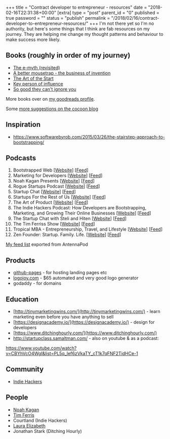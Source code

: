 +++
title = "Contract developer to entrepreneur - resources"
date = "2018-02-16T22:31:38+00:00"
[extra]
type = "post"
parent_id = "0"
published = true
password = ""
status = "publish"
permalink = "/2018/02/16/contract-developer-to-entrepreneur-resources/"
+++
I'm not there yet so I'm no authority, but here's some things that I think are fab resources on my journey. They are helping me change my thought patterns and behaviour to make success more likely.

## Books (roughly in order of my journey)

*   [The e-myth (revisited)](https://www.goodreads.com/book/show/81948.The_E_Myth_Revisited?ac=1&from_search=true)
*   [A better mousetrap - the business of invention](https://www.amazon.co.uk/Better-Mousetrap-business-invention/dp/0951385607)
*   [The Art of the Start](https://www.goodreads.com/book/show/22835624-the-art-of-the-start-2-0)
*   [Key person of influence](https://www.goodreads.com/book/show/23353984-key-person-of-influence-revised-edition?from_search=true)
*   [So good they can't ignore you](https://www.goodreads.com/book/show/15789193-so-good-they-can-t-ignore-you)

More books over on [my goodreads profile](https://www.goodreads.com/user/show/50628592-tim-abell).

Some [more suggestions on the cocoon blog](https://cocoon.life/blog/6-must-read-business-books/)

## Inspiration

*   <https://www.softwarebyrob.com/2015/03/26/the-stairstep-approach-to-bootstrapping/>

## Podcasts

1.  Bootstrapped Web [[Website](http://bootstrappedweb.com)] [[Feed](http://bootstrappedweb.com/feed/podcast/)]
2.  Marketing for Developers [[Website](http://devmarketing.xyz)] [[Feed](https://el2.convertkit-mail.com/c/68udv830zfouw6v3n/opfkhq/aHR0cDovL3NpbXBsZWNhc3QuY29tL3BvZGNhc3RzLzE0NDYvcnNz)]
3.  Noah Kagan Presents [[Website](http://okdork.com/podcast)] [[Feed](http://noahkagan.libsyn.com/rss)]
4.  Rogue Startups Podcast [[Website](https://roguestartups.com/)] [[Feed](https://roguestartups.com/feed/podcast)]
5.  Startup Chat [[Website](http://wpcurve.com/category/podcast)] [[Feed](http://feeds.feedburner.com/StartupChat)]
6.  Startups For the Rest of Us [[Website](http://www.startupsfortherestofus.com)] [[Feed](http://www.startupsfortherestofus.com/feed)]
7.  The Art of Product [[Website](http://artofproductpodcast.com/)] [[Feed](http://artofproductpodcast.com/rss)]
8.  The Indie Hackers Podcast: How Developers are Bootstrapping, Marketing, and Growing Their Online Businesses [[Website](https://indiehackers.com)] [[Feed](http://feeds.backtracks.fm/feeds/indiehackers/indiehackers/feed.xml)]
9.  The Startup Chat with Steli and Hiten [[Website](https://thestartupchat.com)] [[Feed](https://thestartupchat.com/feed/podcast/)]
10.  The Tim Ferriss Show [[Website](https://art19.com/shows/tim-ferriss-show)] [[Feed](https://rss.art19.com/tim-ferriss-show)]
11.  Tropical MBA - Entrepreneurship, Travel, and Lifestyle [[Website](http://www.tropicalmba.com)] [[Feed](http://www.tropicalmba.com/feed/podcast/)]
12.  Zen Founder: Startup. Family. Life. [[Website](https://zenfounder.com)] [[Feed](https://zenfounder.com/feed/podcast/)]

[My feed list](https://www.dropbox.com/sh/hamw2d24w4vk062/AACyN1-AfzYpGIoNMl4d9xjOa?dl=0) exported from AntennaPod

## Products

*   [github-pages](https://pages.github.com/) - for hosting landing pages etc
*   [logojoy.com](http://logojoy.com) - $65 automated and very good logo generator
*   godaddy - for domains

## Education

*   [http://tinymarketingwins.com/](http://tinymarketingwins.com/) - learn marketing even before you have anything to sell
*   [https://designacademy.io/](https://designacademy.io/) - design for developers
*   [https://www.ditchinghourly.com/](https://www.ditchinghourly.com/)
*   <http://startupclass.samaltman.com/> - also on youtube & as a podcast:

<https://www.youtube.com/watch?v=CBYhVcO4WgI&list=PL5q_lef6zVkaTY_cT1k7qFNF2TidHCe-1>

## Community

*   [Indie Hackers](https://www.indiehackers.com/)

## People

*   [Noah Kagan](https://okdork.com/)
*   [Tim Ferris](http://www.timferriss.com/)
*   Courtland (Indie Hackers)
*   [Laura Elizabeth](https://twitter.com/laurium)
*   Jonathan Stark (Ditching Hourly)
